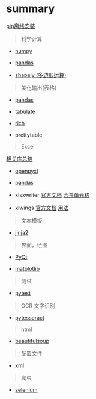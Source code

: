 # summary

[pip离线安装](../python.md#pip)

> 科学计算

* [numpy](./numpy.md)

* [pandas](./pandas.md)

* [shapely (多边形运算)](./shapely.md)

> 美化输出(表格)

* [pandas](./pandas.md)

* [tabulate](./tabulate.md)

* [rich](./rich.md)

* prettytable

> Excel

[相关库总结](https://blog.csdn.net/weixin_38037405/article/details/123705853)

* [openpyxl](./openpyxl.md)

* [pandas](./pandas.md)

* xlsxwriter [官方文档](https://xlsxwriter.readthedocs.io/) [合并单元格](https://www.freesion.com/article/1593175682/)

* xlwings [官方文档](https://docs.xlwings.org/en/stable/index.html) [用法](https://blog.csdn.net/qfxietian/article/details/123822358)

> 文本模板

* [jinja2](./jinja2.md)

> 界面，绘图

* [PyQt](./PyQt5.md)

* [matplotlib](./matplotlib.md)

> 测试

* [pytest](./pytest.md)

> OCR 文字识别

* [pytesseract](./pytesseract.md)

> html

* [beautifulsoup](./beautifulsoup4.md)

> 配置文件

* [xml](./xml.md)

> 爬虫

* [selenium](./selenium.md)
